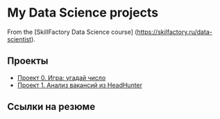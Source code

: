 # My Data Science projects

From the [SkillFactory Data Science course] (https://skilfactory.ru/data-scientist).

## Проекты

* [Проект 0. Игра: угадай число](https://github.com/Abricovich/Abricovich-sf_data_science/tree/master/project_0)
* [Проект 1. Анализ вакансий из HeadHunter](https://github.com/Abricovich/Abricovich-sf_data_science/tree/master/project_1)


## Ссылки на резюме